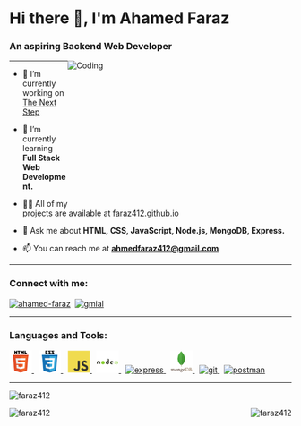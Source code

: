 <h1 align="left">Hi there 👋, I'm Ahamed Faraz</h1>
<h3 align="left">An aspiring Backend Web Developer</h3>
<img align="right" alt="Coding" height="255" width="400" src="https://mir-s3-cdn-cf.behance.net/project_modules/disp/b41e1e27075137.5635f8edb514a.gif">

<!-- <p align="left"> <a href="https://github.com/ryo-ma/github-profile-trophy"><img src="https://github-profile-trophy.vercel.app/?username=faraz412" alt="faraz412" /></a> </p> -->

<hr>

- 🔭 I’m currently working on [The Next Step](https://monumental-unicorn-4eb4db.netlify.app/)

- 🌱 I’m currently learning **Full Stack Web Development.**

- 👨‍💻 All of my projects are available at [faraz412.github.io](faraz412.github.io)

- 💬 Ask me about **HTML, CSS, JavaScript, Node.js, MongoDB, Express.**

- 📫 You can reach me at **ahmedfaraz412@gmail.com**

<hr>

<h3 align="left">Connect with me:</h3>
<p align="left">
<a href="https://linkedin.com/in/ahamed-faraz" target="blank"><img align="center" src="https://img.shields.io/badge/LinkedIn-0077B5?style=for-the-badge&logo=linkedin&logoColor=white" alt="ahamed-faraz" height="30" width="100" /></a>&nbsp;
<a href="ahmedfaraz412@gmail.com" target="blank"><img align="center" src="https://img.shields.io/badge/Gmail-D14836?style=for-the-badge&logo=gmail&logoColor=white" alt="gmial" height="30" width="100" /></a>
</p>

<hr>

<h3 align="left">Languages and Tools:</h3>
<p align="left"> 
<a href="https://www.w3.org/html/" target="_blank" rel="noreferrer"> 
<img src="https://raw.githubusercontent.com/devicons/devicon/master/icons/html5/html5-original-wordmark.svg" alt="html5" width="40" height="40"/> 
</a> &nbsp;
<a href="https://www.w3schools.com/css/" target="_blank" rel="noreferrer"> 
<img src="https://raw.githubusercontent.com/devicons/devicon/master/icons/css3/css3-original-wordmark.svg" alt="css3" width="40" height="40"/> 
</a> &nbsp;
<a href="https://developer.mozilla.org/en-US/docs/Web/JavaScript" target="_blank" rel="noreferrer"> 
<img src="https://raw.githubusercontent.com/devicons/devicon/master/icons/javascript/javascript-original.svg" alt="javascript" width="40" height="40"/> 
</a> &nbsp;
<a href="https://nodejs.org" target="_blank" rel="noreferrer"> 
<img src="https://raw.githubusercontent.com/devicons/devicon/master/icons/nodejs/nodejs-original-wordmark.svg" alt="nodejs" width="40" height="40"/> 
</a> &nbsp;
<a href="https://expressjs.com" target="_blank" rel="noreferrer"> 
<img src="https://img.shields.io/badge/Express.js-000000?style=for-the-badge&logo=express&logoColor=white" alt="express" width="120" height="40"/> 
</a> &nbsp;
<a href="https://www.mongodb.com/" target="_blank" rel="noreferrer"> 
<img src="https://raw.githubusercontent.com/devicons/devicon/master/icons/mongodb/mongodb-original-wordmark.svg" alt="mongodb" width="40" height="40"/> 
</a> &nbsp;
<a href="https://git-scm.com/" target="_blank" rel="noreferrer"> 
<img src="https://www.vectorlogo.zone/logos/git-scm/git-scm-icon.svg" alt="git" width="40" height="40"/> 
</a> &nbsp;
<a href="https://postman.com" target="_blank" rel="noreferrer"> <img src="https://www.vectorlogo.zone/logos/getpostman/getpostman-icon.svg" alt="postman" width="40" height="40"/> 
</a>
</p>

<hr>

<p align="left"> <img src="https://komarev.com/ghpvc/?username=faraz412&label=Profile%20views&color=0e75b6&style=flat" alt="faraz412" /> </p>

<p><img align="right" src="https://github-readme-stats.vercel.app/api/top-langs?username=faraz412&show_icons=true&locale=en&layout=compact" alt="faraz412" /></p>

<p>&nbsp;<img align="left" src="https://github-readme-stats.vercel.app/api?username=faraz412&show_icons=true&locale=en" alt="faraz412" /></p>



<!--
**faraz412/faraz412** is a ✨ _special_ ✨ repository because its `README.md` (this file) appears on your GitHub profile.

Here are some ideas to get you started:

- 🔭 I’m currently working on ...
- 🌱 I’m currently learning ...
- 👯 I’m looking to collaborate on ...
- 🤔 I’m looking for help with ...
- 💬 Ask me about ...
- 📫 How to reach me: ...
- 😄 Pronouns: ...
- ⚡ Fun fact: ...
-->
